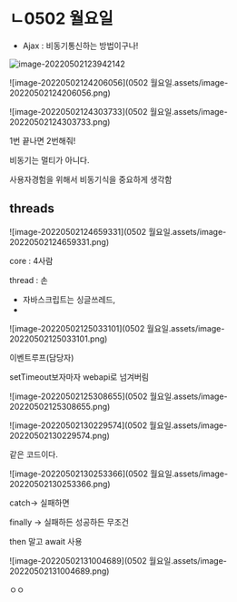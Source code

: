 # ㄴ0502 월요일

* Ajax : 비동기통신하는 방법이구나!

![image-20220502123942142](C:\Users\star3\AppData\Roaming\Typora\typora-user-images\image-20220502123942142.png)

![image-20220502124206056](0502 월요일.assets/image-20220502124206056.png)

![image-20220502124303733](0502 월요일.assets/image-20220502124303733.png)

1번 끝나면 2번해줘!



비동기는 멀티가 아니다.



사용자경험을 위해서 비동기식을 중요하게 생각함





## threads

![image-20220502124659331](0502 월요일.assets/image-20220502124659331.png)

core : 4사람

thread : 손



* 자바스크립트는 싱글쓰레드,
* 

![image-20220502125033101](0502 월요일.assets/image-20220502125033101.png)

이벤트루프(담당자)

setTimeout보자마자 webapi로 넘겨버림

![image-20220502125308655](0502 월요일.assets/image-20220502125308655.png)

![image-20220502130229574](0502 월요일.assets/image-20220502130229574.png)

같은 코드이다.

![image-20220502130253366](0502 월요일.assets/image-20220502130253366.png)

catch-> 실패하면

finally -> 실패하든 성공하든 무조건





then 말고 await 사용

![image-20220502131004689](0502 월요일.assets/image-20220502131004689.png)





ㅇㅇ